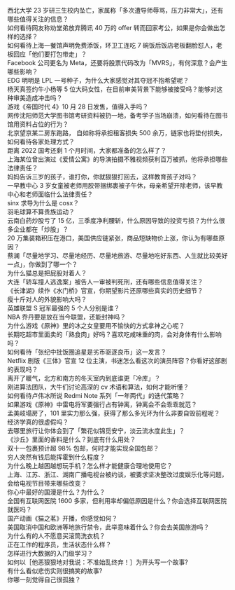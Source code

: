西北大学 23 岁研三生校内坠亡，家属称「多次遭导师辱骂，压力非常大」，还有哪些值得关注的信息？  
如何看待网友称劝堂弟放弃腾讯 40 万的 offer 转而回家考公，如果是你会做出怎样的选择？  
如何看待上海一餐馆声明免费添饭，环卫工连吃 7 碗饭后饭店老板翻脸怼人，老板回应「他们要打包带走」？  
Facebook 公司更名为 Meta，还要将股票代码改为「MVRS」，有何深意？会产生哪些影响？  
EDG 明明是 LPL 一号种子，为什么大家感觉对其夺冠不抱希望呢？  
杨天真签约牛小杨等 5 位大码女性，在目前审美背景下能够被接受吗？能够对这种审美造成冲击吗？  
游戏《帝国时代 4》10 月 28 日发售，值得入手吗？  
网传沈阳师范大学图书馆考研资料被扔一地，备考学子当场崩溃，如何看待在图书馆用资料占位的行为？  
北京望京某二房东跑路， 自如称将承担租客损失 500 余万，链家也将垫付损失，如何看待各家处理方式？  
距离 2022 国考还剩 1 个月时间，大家都准备的怎么样了？  
上海某位曾出演过《爱情公寓》的导演拍摄不雅视频获利百万被抓，他将承担哪些法律责任？  
妈妈告诉三岁的孩子，谁打你，你就狠狠打回去，这样教育孩子对吗？  
一早教中心 3 岁女童被老师用胶带捆绑裹被子午休，母亲希望开除老师，该早教中心和老师面临什么法律责任？  
sinx 求导为什么是 cosx？  
羽毛球算不算贵族运动？  
云南白药炒股亏了 15 亿，三季度净利腰斩，什么原因导致的投资亏损？为什么很多企业都在「炒股」？  
20 万集装箱积压在港口，美国供应链紧张，商品短缺物价上涨，你认为有哪些原因？  
蔡澜「尽量地学习、尽量地经历、尽量地旅游、尽量地吃好东西、人生就比较美好一点」，你做到了哪一个？  
为什么猫总是把屁股对着人？  
大连「轿车撞人逃逸案」被告人一审被判死刑，还有哪些信息值得关注？  
《长津湖》续作《水门桥》官宣，你期望影片还原哪些真实的历史细节？  
瘦十斤对人的外貌影响大吗？  
英雄联盟 S 冠军最强的 5 个人分别是谁？  
NBA 乔丹要是放在当今联盟，还能封神吗？  
为什么游戏《原神》里的冰之女皇要用不愉快的方式拿神之心呢？  
长期吃超市里面卖的「熟食肉」好吗？喜欢吃咸味重的肉，会对身体有什么影响吗？  
如何看待「张纪中批饭圈追星是劣币驱逐良币」这一发言？  
Netflix 剧版《三体》官宣 12 位主演，书迷怎么看这次的演员阵容？你看好这部剧的表现吗？  
离开了暖气，北方和南方的冬天室内到底谁更「冷库」？  
刚进算法团队，大牛们讨论高深的 cv 术语和算法，如何才能听懂？  
如何看待卢伟冰所说 Redmi Note 系列「一年两代」的迭代策略？  
如果游戏《原神》中雷电将军要强行占有钟离，钟离会不会乖乖就范？  
孟美岐塌房了，101 里实力那么强，获得了那么多光环为什么非要自毁前程呢？  
经济学真的很虚假吗？  
去哪里旅行让你体会到了「繁花似锦觅安宁，淡云流水度此生」？  
《沙丘》里面的香料是什么？到底有什么用处？  
双十一包裹预计超 98% 包邮，何时才能实现全国包邮？  
穷人突然有钱后能挥霍到什么程度？  
为什么晚上越困越想玩手机？怎么样才能健康合理地使用它？  
上海、江苏、浙江、湖南广播电视台被约谈，被要求坚决整改过度娱乐化等问题，会给电视节目带来哪些改变？  
你心中最好的国漫是什么？为什么？  
全国有互联网医院 1600 多家，但利用率却偏低原因是什么？你会选择互联网医院就医吗？  
国产动画《猫之茗》开播，你感觉如何？  
美国取消中国和欧洲等地旅行禁令，此举意味着什么？你会去美国旅游吗？  
为什么有的人不愿意买滚筒洗衣机？  
正在工作的程序员，生活状态什么样？  
怎样进行大数据的入门级学习？  
如何以［他恶狠狠地对我说：不准始乱终弃！］为开头写一个故事?  
有什么看似悲伤实则很搞笑的故事?  
你哪一刻觉得自己很孤独？  
